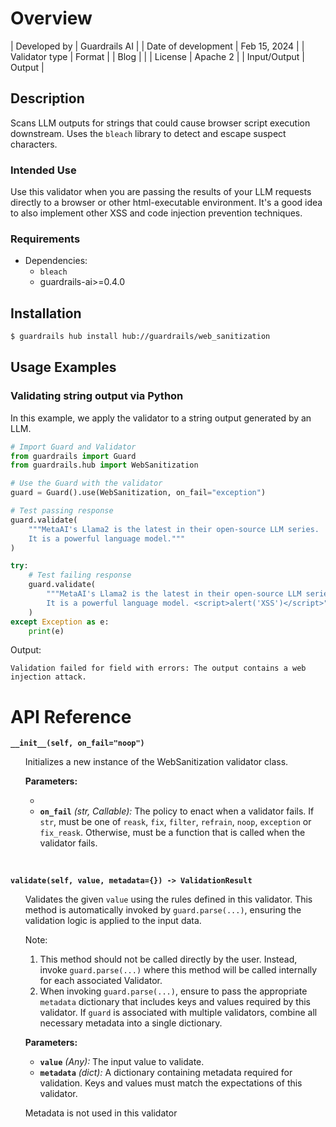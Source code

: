 # Overview

| Developed by | Guardrails AI |
| Date of development | Feb 15, 2024 |
| Validator type | Format |
| Blog |  |
| License | Apache 2 |
| Input/Output | Output |

## Description

Scans LLM outputs for strings that could cause browser script execution downstream. Uses the `bleach` library to detect and escape suspect characters.

### Intended Use

Use this validator when you are passing the results of your LLM requests directly to a browser or other html-executable environment. It's a good idea to also implement other XSS and code injection prevention techniques.

### Requirements

* Dependencies:
    - `bleach`
    - guardrails-ai>=0.4.0

## Installation

```bash
$ guardrails hub install hub://guardrails/web_sanitization
```

## Usage Examples

### Validating string output via Python

In this example, we apply the validator to a string output generated by an LLM.

```python
# Import Guard and Validator
from guardrails import Guard
from guardrails.hub import WebSanitization

# Use the Guard with the validator
guard = Guard().use(WebSanitization, on_fail="exception")

# Test passing response
guard.validate(
    """MetaAI's Llama2 is the latest in their open-source LLM series. 
    It is a powerful language model."""
)

try:
    # Test failing response
    guard.validate(
        """MetaAI's Llama2 is the latest in their open-source LLM series. 
        It is a powerful language model. <script>alert('XSS')</script>"""
    )
except Exception as e:
    print(e)
```
Output:
```console
Validation failed for field with errors: The output contains a web injection attack.
```

# API Reference

**`__init__(self, on_fail="noop")`**
<ul>

Initializes a new instance of the WebSanitization validator class.

**Parameters:**

- 
- **`on_fail`** *(str, Callable):* The policy to enact when a validator fails. If `str`, must be one of `reask`, `fix`, `filter`, `refrain`, `noop`, `exception` or `fix_reask`. Otherwise, must be a function that is called when the validator fails.

</ul>

<br/>

**`validate(self, value, metadata={}) -> ValidationResult`**

<ul>

Validates the given `value` using the rules defined in this validator. This method is automatically invoked by `guard.parse(...)`, ensuring the validation logic is applied to the input data.

Note:

1. This method should not be called directly by the user. Instead, invoke `guard.parse(...)` where this method will be called internally for each associated Validator.
2. When invoking `guard.parse(...)`, ensure to pass the appropriate `metadata` dictionary that includes keys and values required by this validator. If `guard` is associated with multiple validators, combine all necessary metadata into a single dictionary.


**Parameters:**

- **`value`** *(Any):* The input value to validate.
- **`metadata`** *(dict):* A dictionary containing metadata required for validation. Keys and values must match the expectations of this validator.
    
Metadata is not used in this validator
    
</ul>
